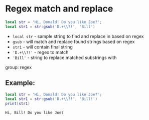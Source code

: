 # Regex match and replace

```lua
local str = 'Hi, Donald! Do you like Joe?';
local str1 = str:gsub('D.+\\?!', 'Bill')
```

- `local str` - sample string to find and replace in based on regex
- `gsub` - will match and replace found strings based on regex
- `str1` - will contain final string
- `'D.+\\?!'` - regex to match
- `'Bill'` - string to replace matched substrings with

group: regex

## Example: 
```lua
local str = 'Hi, Donald! Do you like Joe?';
local str1 = str:gsub('D.+\\?!', 'Bill!')
print(str1)
```
```
Hi, Bill! Do you like Joe?

```

